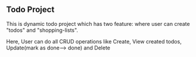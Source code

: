 ## Todo Project

This is dynamic todo project which has two feature: where user can create "todos" and "shopping-lists".

Here, User can do all CRUD operations like Create, View created todos, Update(mark as done--> done) and Delete